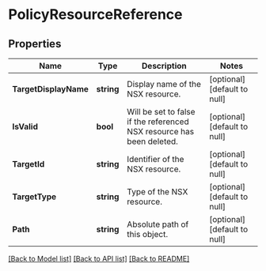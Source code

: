 # PolicyResourceReference

## Properties
Name | Type | Description | Notes
------------ | ------------- | ------------- | -------------
**TargetDisplayName** | **string** | Display name of the NSX resource. | [optional] [default to null]
**IsValid** | **bool** | Will be set to false if the referenced NSX resource has been deleted. | [optional] [default to null]
**TargetId** | **string** | Identifier of the NSX resource. | [optional] [default to null]
**TargetType** | **string** | Type of the NSX resource. | [optional] [default to null]
**Path** | **string** | Absolute path of this object. | [optional] [default to null]

[[Back to Model list]](../README.md#documentation-for-models) [[Back to API list]](../README.md#documentation-for-api-endpoints) [[Back to README]](../README.md)

